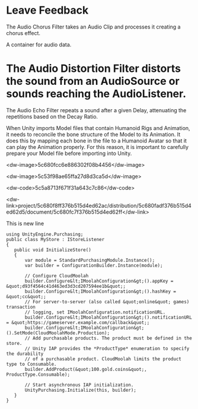  

# Leave Feedback 

 The Audio Chorus Filter takes an Audio Clip and processes it creating a chorus effect. 

 A container for audio data. 

# The Audio Distortion Filter distorts the sound from an AudioSource or sounds reaching the AudioListener. 

 The Audio Echo Filter repeats a sound after a given Delay, attenuating the repetitions based on the Decay Ratio. 

 When Unity imports Model files that contain Humanoid Rigs and Animation, it needs to reconcile the bone structure of the Model to its Animation. It does this by mapping each bone in the file to a Humanoid Avatar so that it can play the Animation properly. For this reason, it is important to carefully prepare your Model file before importing into Unity. 

 &lt;dw-image&gt;5c680fcc6e886302f08b4456&lt;/dw-image&gt; 

 &lt;dw-image&gt;5c53f98ae65ffa27d8d3ca5d&lt;/dw-image&gt; 

 &lt;dw-code&gt;5c5a8713f671f31a643c7c86&lt;/dw-code&gt; 

 &lt;dw-link&gt;project/5c680f8ff376b515d4ed62ac/distribution/5c680fadf376b515d4ed62d5/document/5c680fc7f376b515d4ed62ff&lt;/dw-link&gt; 

 This is new line 

 

 ```
using UnityEngine.Purchasing;public class MyStore : IStoreListener{    public void InitializeStore()    {        var module = StandardPurchasingModule.Instance();        var builder = ConfigurationBuilder.Instance(module);        // Configure CloudMoolah        builder.Configure&lt;IMoolahConfiguration&gt;().appKey = &quot;d93f4564c41d463ed3d3cd207594ee1b&quot;;        builder.Configure&lt;IMoolahConfiguration&gt;().hashKey = &quot;cc&quot;;        // For server-to-server (also called &quot;online&quot; games) transaction        // logging, set IMoolahConfiguration.notificationURL.        builder.Configure&lt;IMoolahConfiguration&gt;().notificationURL = &quot;https://gameserver.example.com/callback&quot;;        builder.Configure&lt;IMoolahConfiguration&gt;().SetMode(CloudMoolahMode.Production);        // Add purchasable products. The product must be defined in the store.        // Unity IAP provides the *ProductType* enumeration to specify the durability         // of a purchasable product. CloudMoolah limits the product type to Consumable.         builder.AddProduct(&quot;100.gold.coins&quot;, ProductType.Consumable);        // Start asynchronous IAP initialization.        UnityPurchasing.Initialize(this, builder);    }}
```